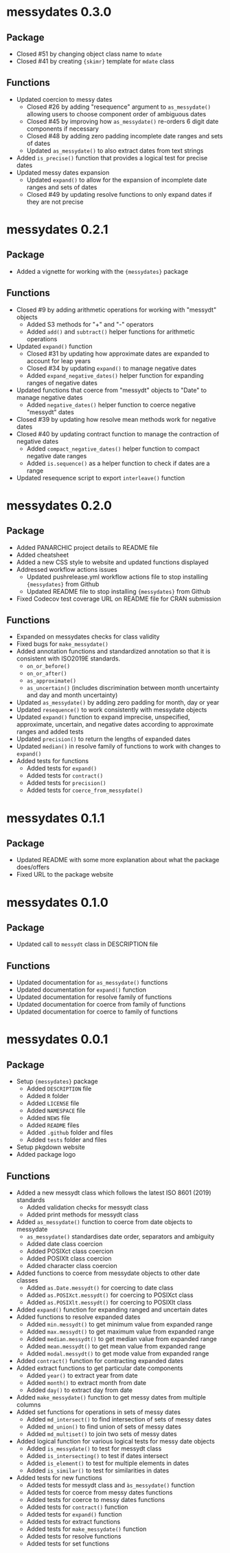 # messydates 0.3.0

## Package

* Closed #51 by changing object class name to `mdate`
* Closed #41 by creating `{skimr}` template for `mdate` class

## Functions

* Updated coercion to messy dates
  * Closed #26 by adding "resequence" argument to `as_messydate()` allowing users to choose component order of ambiguous dates
  * Closed #45 by improving how `as_messydate()` re-orders 6 digit date components if necessary
  * Closed #48 by adding zero padding incomplete date ranges and sets of dates
  * Updated `as_messydate()` to also extract dates from text strings
* Added `is_precise()` function that provides a logical test for precise dates
* Updated messy dates expansion
  * Updated `expand()` to allow for the expansion of incomplete date ranges and sets of dates
  * Closed #49 by updating resolve functions to only expand dates if they are not precise

# messydates 0.2.1

## Package

* Added a vignette for working with the `{messydates}` package

## Functions

* Closed #9 by adding arithmetic operations for working with "messydt" objects
  * Added S3 methods for "+" and "-" operators
  * Added `add()` and `subtract()` helper functions for arithmetic operations
* Updated `expand()` function
  * Closed #31 by updating how approximate dates are expanded to account for leap years 
  * Closed #34 by updating `expand()` to manage negative dates
  * Added `expand_negative_dates()` helper function for expanding ranges of negative dates
* Updated functions that coerce from "messydt" objects to "Date" to manage negative dates
  * Added `negative_dates()` helper function to coerce negative "messydt" dates 
* Closed #39 by updating how resolve mean methods work for negative dates
* Closed #40 by updating contract function to manage the contraction of negative dates
  * Added `compact_negative_dates()` helper function to compact negative date ranges
  * Added `is.sequence()` as a helper function to check if dates are a range
* Updated resequence script to export `interleave()` function

# messydates 0.2.0

## Package
* Added PANARCHIC project details to README file
* Added cheatsheet
* Added a new CSS style to website and updated functions displayed
* Addressed workflow actions issues
  * Updated pushrelease.yml workflow actions file to stop installing 
  `{messydates}` from Github
  * Updated README file to stop installing `{messydates}` from Github
* Fixed Codecov test coverage URL on README file for CRAN submission

## Functions
* Expanded on messydates checks for class validity
* Fixed bugs for `make_messydate()`
* Added annotation functions and standardized annotation so that it is 
consistent with ISO2019E standards.
  * `on_or_before()`
  * `on_or_after()`
  * `as_approximate()`
  * `as_uncertain()` (includes discrimination between month uncertainty and 
  day and month uncertainty)
* Updated `as_messydate()` by adding zero padding for month, day or year
* Updated `resequence()` to work consistently with messydate objects
* Updated `expand()` function to expand imprecise, unspecified, approximate, 
uncertain, and negative dates according to approximate ranges and added tests
* Updated `precision()` to return the lengths of expanded dates
* Updated `median()` in resolve family of functions to work with changes to 
`expand()`
* Added tests for functions
  * Added tests for `expand()`
  * Added tests for `contract()`
  * Added tests for `precision()`
  * Added tests for `coerce_from_messydate()`
  

# messydates 0.1.1

## Package

* Updated README with some more explanation about what the package does/offers
* Fixed URL to the package website

# messydates 0.1.0

## Package

* Updated call to `messydt` class in DESCRIPTION file

## Functions

* Updated documentation for `as_messydate()` functions
* Updated documentation for `expand()` function
* Updated documentation for resolve family of functions
* Updated documentation for coerce from family of functions
* Updated documentation for coerce to family of functions

# messydates 0.0.1

## Package

* Setup `{messydates}` package
  * Added `DESCRIPTION` file
  * Added `R` folder
  * Added `LICENSE` file
  * Added `NAMESPACE` file
  * Added `NEWS` file
  * Added `README` files
  * Added `.github` folder and files
  * Added `tests` folder and files
* Setup pkgdown website
* Added package logo

## Functions

* Added a new messydt class which follows the latest ISO 8601 (2019) standards
  * Added validation checks for messydt class
  * Added print methods for messydt class
* Added `as_messydate()` function to coerce from date objects to messydate
  * `as_messydate()` standardises date order, separators and ambiguity
  * Added date class coercion
  * Added POSIXct class coercion
  * Added POSIXlt class coercion
  * Added character class coercion
* Added functions to coerce from messydate objects to other date classes
  * Added `as.Date.messydt()` for coercing to date class
  * Added `as.POSIXct.messydt()` for coercing to POSIXct class
  * Added `as.POSIXlt.messydt()` for coercing to POSIXlt class
* Added `expand()` function for expanding ranged and uncertain dates
* Added functions to resolve expanded dates
  * Added `min.messydt()` to get minimum value from expanded range
  * Added `max.messydt()` to get maximum value from expanded range
  * Added `median.messydt()` to get median value from expanded range
  * Added `mean.messydt()` to get mean value from expanded range
  * Added `modal.messydt()` to get mode value from expanded range
* Added `contract()` function for contracting expanded dates
* Added extract functions to get particular date components
  * Added `year()` to extract year from date
  * Added `month()` to extract month from date
  * Added `day()` to extract day from date
* Added `make_messydate()` function to get messy dates from multiple columns
* Added set functions for operations in sets of messy dates
  * Added `md_intersect()` to find intersection of sets of messy dates
  * Added `md_union()` to find union of sets of messy dates
  * Added `md_multiset()` to join two sets of messy dates
* Added logical function for various logical tests for messy date objects
  * Added `is_messydate()` to test for messydt class
  * Added `is_intersecting()` to test if dates intersect
  * Added `is_element()` to test for multiple elements in dates 
  * Added `is_similar()` to test for similarities in dates
* Added tests for new functions
  * Added tests for messydt class and `às_messydate()` function
  * Added tests for coerce from messy dates functions
  * Added tests for coerce to messy dates functions
  * Added tests for `contract()` function
  * Added tests for `expand()` function
  * Added tests for extract functions
  * Added tests for `make_messydate()` function
  * Added tests for resolve functions
  * Added tests for set functions
